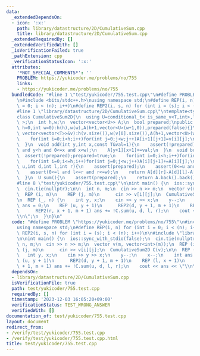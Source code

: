 ```yaml
---
data:
  _extendedDependsOn:
  - icon: ':x:'
    path: library/datastructure/2D/CumulativeSum.cpp
    title: library/datastructure/2D/CumulativeSum.cpp
  _extendedRequiredBy: []
  _extendedVerifiedWith: []
  _isVerificationFailed: true
  _pathExtension: cpp
  _verificationStatusIcon: ':x:'
  attributes:
    '*NOT_SPECIAL_COMMENTS*': ''
    PROBLEM: https://yukicoder.me/problems/no/755
    links:
    - https://yukicoder.me/problems/no/755
  bundledCode: "#line 1 \"test/yukicoder/755.test.cpp\"\n#define PROBLEM \"https://yukicoder.me/problems/no/755\"\
    \n#include <bits/stdc++.h>\nusing namespace std;\n#define REP(i, n) for (int i\
    \ = 0; i < (n); i++)\n#define REP2(i, s, n) for (int i = (s); i < (n); i++)\n\n\
    #line 1 \"library/datastructure/2D/CumulativeSum.cpp\"\ntemplate<typename T>\n\
    class CumulativeSum2D{\n  using U=conditional_t< is_same_v<T,int>,long long,T\
    \ >;\n  int h,w;\n  vector<vector<U>> A;\n  bool prepared;\npublic:\n  CumulativeSum2D(int\
    \ h=0,int w=0):h(h),w(w),A(h+1,vector<U>(w+1,0)),prepared(false){}\n  CumulativeSum2D(const\
    \ vector<vector<T>>&v):h(v.size()),w(v[0].size()),A(h+1,vector<U>(w+1,0)),prepared(false){\n\
    \    for(int i=0;i<h;i++)for(int j=0;j<w;j++)A[i+1][j+1]=v[i][j];\n    build();\n\
    \  }\n  void add(int y,int x,const T&val=1){\n    assert(!prepared);\n    assert(0<=y\
    \ and y<h and 0<=x and x<w);\n    A[y+1][x+1]+=val;\n  }\n  void build(){\n  \
    \  assert(!prepared);prepared=true;\n    for(int i=0;i<h;i++)for(int j=0;j<=w;j++)A[i+1][j]+=A[i][j];\n\
    \    for(int i=0;i<=h;i++)for(int j=0;j<w;j++)A[i][j+1]+=A[i][j];\n  }\n  U sum(int\
    \ u,int d,int l,int r){\n    assert(prepared);\n    assert(0<=u and u<=d and u<=h);\n\
    \    assert(0<=l and l<=r and r<=w);\n    return A[d][r]-A[d][l]-A[u][r]+A[u][l];\n\
    \  }\n  U sum(){\n    assert(prepared);\n    return A.back().back();\n  }\n};\n\
    #line 8 \"test/yukicoder/755.test.cpp\"\n\nint main() {\n  ios::sync_with_stdio(false);\n\
    \  cin.tie(nullptr);\n\n  int n, m;\n  cin >> n >> m;\n  vector v(m, vector<int>(m));\n\
    \  REP (i, m)\n    REP (j, m)\n      cin >> v[i][j];\n  CumulativeSum2D C(v);\n\
    \n  REP (_, n) {\n    int y, x;\n    cin >> y >> x;\n    y--;\n    x--;\n    int\
    \ ans = 0;\n    REP (u, y + 1)\n      REP2(d, y + 1, m + 1)\n    REP (l, x + 1)\n\
    \      REP2(r, x + 1, m + 1) ans += !C.sum(u, d, l, r);\n    cout << ans << \"\
    \\n\";\n  }\n}\n"
  code: "#define PROBLEM \"https://yukicoder.me/problems/no/755\"\n#include <bits/stdc++.h>\n\
    using namespace std;\n#define REP(i, n) for (int i = 0; i < (n); i++)\n#define\
    \ REP2(i, s, n) for (int i = (s); i < (n); i++)\n\n#include \"library/datastructure/2D/CumulativeSum.cpp\"\
    \n\nint main() {\n  ios::sync_with_stdio(false);\n  cin.tie(nullptr);\n\n  int\
    \ n, m;\n  cin >> n >> m;\n  vector v(m, vector<int>(m));\n  REP (i, m)\n    REP\
    \ (j, m)\n      cin >> v[i][j];\n  CumulativeSum2D C(v);\n\n  REP (_, n) {\n \
    \   int y, x;\n    cin >> y >> x;\n    y--;\n    x--;\n    int ans = 0;\n    REP\
    \ (u, y + 1)\n      REP2(d, y + 1, m + 1)\n    REP (l, x + 1)\n      REP2(r, x\
    \ + 1, m + 1) ans += !C.sum(u, d, l, r);\n    cout << ans << \"\\n\";\n  }\n}"
  dependsOn:
  - library/datastructure/2D/CumulativeSum.cpp
  isVerificationFile: true
  path: test/yukicoder/755.test.cpp
  requiredBy: []
  timestamp: '2023-12-03 16:05:20+09:00'
  verificationStatus: TEST_WRONG_ANSWER
  verifiedWith: []
documentation_of: test/yukicoder/755.test.cpp
layout: document
redirect_from:
- /verify/test/yukicoder/755.test.cpp
- /verify/test/yukicoder/755.test.cpp.html
title: test/yukicoder/755.test.cpp
---
```

